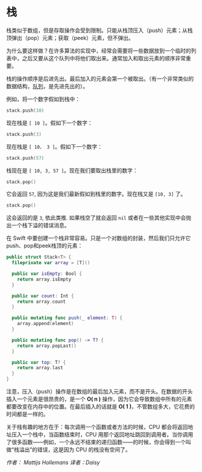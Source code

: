 # 栈

栈类似于数组，但是存取操作会受到限制。只能从栈顶压入（push）元素；从栈顶弹出（pop）元素；获取（peek）元素，但不弹出。

为什么要这样做？在许多算法的实现中，经常会需要将一些数据放到一个临时的列表中，之后又要从这个队列中将他们取出来。通常加入和取出元素的顺序非常重要。

栈的操作顺序是后进先出。最后加入的元素会第一个被取出。（有一个非常类似的数据结构，[队列](../Queue/)，是先进先出的）。

例如，将一个数字假如到栈中：

```swift
stack.push(10)
```

现在栈是 `[ 10 ]`。假如下一个数字：

```swift
stack.push(3)
```

现在栈是 `[ 10， 3 ]`。假如下一个数字：

```swift
stack.push(57)
```

栈现在是 `[ 10, 3, 57 ]`。现在我们要取出栈里的数字：

```swift
stack.pop()
```

它会返回 `57`, 因为这是我们最新假如到栈里的数字。现在栈又是 `[10, 3]` 了。

```swift
stack.pop()
```

这会返回的是 `3`, 依此类推. 如果栈空了就会返回 `nil` 或者在一些其他实现中会抛出一个栈下溢的错误消息。

在 Swift 中要创建一个栈非常容易。只是一个对数组的封装，然后我们只允许它push、pop和peek栈顶的元素：

```swift
public struct Stack<T> {
  fileprivate var array = [T]()

  public var isEmpty: Bool {
    return array.isEmpty
  }

  public var count: Int {
    return array.count
  }

  public mutating func push(_ element: T) {
    array.append(element)
  }

  public mutating func pop() -> T? {
    return array.popLast()
  }

  public var top: T? {
    return array.last
  }
}
```

注意，压入（push）操作是在数组的最后加入元素，而不是开头。在数据的开头插入一个元素是很昂贵的，是一个 **O( n )** 操作，因为它会导致数组中所有的元素都要改变在内存中的位置。在最后插入的话就是  **O( 1 )**，不管数组多大，它花费的时间都是一样的。

关于栈有趣的地方在于：每次调用一个函数或者方法的时候，CPU 都会将返回地址压入一个栈中，当函数结束时，CPU 用那个返回地址跳回到调用者。当你调用了很多函数——例如，一个永远不结束的递归函数——的时候，你会得到一个叫做“栈溢出”的错误，这是因为 CPU 的栈没有空间了。

*作者： Mattijs Hollemans 译者：Daisy*


